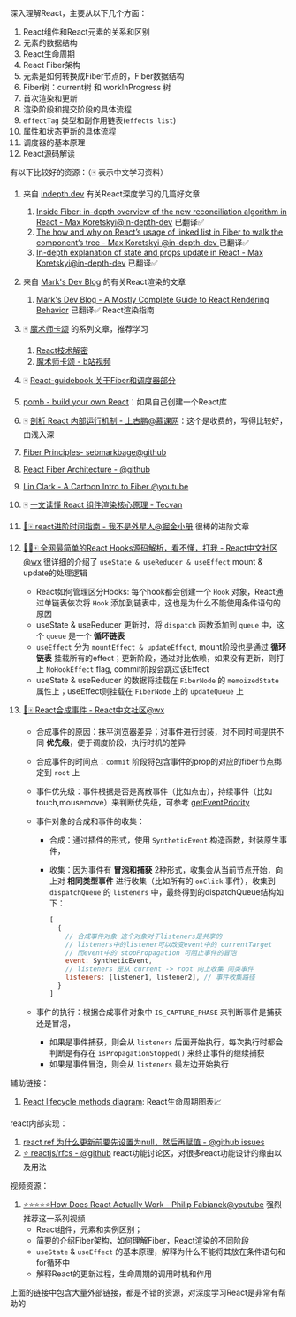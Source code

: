 深入理解React，主要从以下几个方面：

1. React组件和React元素的关系和区别
2. 元素的数据结构
3. React生命周期
4. React Fiber架构
5. 元素是如何转换成Fiber节点的，Fiber数据结构
6. Fiber树：current树 和 workInProgress 树
7. 首次渲染和更新
8. 渲染阶段和提交阶段的具体流程
9. `effectTag` 类型和副作用链表(`effects list`)
10. 属性和状态更新的具体流程
11. 调度器的基本原理
12. React源码解读



有以下比较好的资源：（🀄️ 表示中文学习资料）

1. 来自 [indepth.dev](https://indepth.dev/react) 有关React深度学习的几篇好文章
   1. [Inside Fiber: in-depth overview of the new reconciliation algorithm in React - Max Koretskyi@In-depth-dev](https://indepth.dev/posts/1008/inside-fiber-in-depth-overview-of-the-new-reconciliation-algorithm-in-react) 已翻译✅
   2. [The how and why on React’s usage of linked list in Fiber to walk the component’s tree - Max Koretskyi @in-depth-dev ](https://indepth.dev/posts/1007/the-how-and-why-on-reacts-usage-of-linked-list-in-fiber-to-walk-the-components-tree) 已翻译✅
   3. [In-depth explanation of state and props update in React - Max Koretskyi@in-depth-dev](https://indepth.dev/posts/1009/in-depth-explanation-of-state-and-props-update-in-react) 已翻译✅
   
2. 来自 [Mark's Dev Blog](https://blog.isquaredsoftware.com/) 的有关React渲染的文章
   1. [Mark's Dev Blog - A Mostly Complete Guide to React Rendering Behavior](https://blog.isquaredsoftware.com/2020/05/blogged-answers-a-mostly-complete-guide-to-react-rendering-behavior/#improving-rendering-performance) 已翻译✅ React渲染指南
   
3. 🀄️ [魔术师卡颂](https://space.bilibili.com/453618117) 的系列文章，推荐学习 
   1. [React技术解密](https://react.iamkasong.com/)
   2. [魔术师卡颂 - b站视频](https://space.bilibili.com/453618117) 
   
4. 🀄️ [React-guidebook 关于Fiber和调度器部分](https://tsejx.github.io/react-guidebook/architect/internal/fiber)

5. [pomb - build your own React](https://pomb.us/build-your-own-react/)：如果自己创建一个React库

6. 🀄️ [剖析 React 内部运行机制 - 上古鹏@慕课网](https://www.imooc.com/read/86)：这个是收费的，写得比较好，由浅入深

7. [Fiber Principles- sebmarkbage@github](https://github.com/facebook/react/issues/7942?source=post_page---------------------------#issue-182373497)

8. [React Fiber Architecture - @github](https://github.com/acdlite/react-fiber-architecture?source=post_page---------------------------)

9. [Lin Clark - A Cartoon Intro to Fiber @youtube](https://www.youtube.com/watch?v=ZCuYPiUIONs&ab_channel=FacebookDevelopers)

10. 🀄️ [一文读懂 React 组件渲染核心原理 - Tecvan](https://mp.weixin.qq.com/s/M6orAXsSXDSKouIyuC9XUg)

11. [🚀🀄️ react进阶时间指南 - 我不是外星人@掘金小册](https://juejin.cn/book/6945998773818490884/section/6951186955321376775) 很棒的进阶文章

12. [🚀🚀🀄️ 全网最简单的React Hooks源码解析，看不懂，打我 - React中文社区@wx](https://mp.weixin.qq.com/s/4-JYjizitK-VbRk5CQqlKA) 很详细的介绍了 `useState & useReducer & useEffect` mount & update的处理逻辑
    - React如何管理区分Hooks: 每个hook都会创建一个 `Hook` 对象，React通过单链表依次将 `Hook` 添加到链表中，这也是为什么不能使用条件语句的原因
    - useState & useReducer 更新时，将 `dispatch` 函数添加到 `queue` 中，这个 `queue` 是一个 **循环链表**
    - `useEffect` 分为 `mountEffect & updateEffect`, mount阶段也是通过 **循环链表** 挂载所有的effect；更新阶段，通过对比依赖，如果没有更新，则打上 `NoHookEffect` flag, commit阶段会跳过该Effect
    - useState & useReducer 的数据将挂载在 `FiberNode` 的 `memoizedState` 属性上；useEffect则挂载在 `FiberNode` 上的 `updateQueue` 上

13. [🚀🀄️ React合成事件 - React中文社区@wx](https://mp.weixin.qq.com/s/A1oV--p5NpiKjtdFv9ODBQ)

    - 合成事件的原因：抹平浏览器差异；对事件进行封装，对不同时间提供不同 **优先级**，便于调度阶段，执行时机的差异

    - 合成事件的时间点：`commit` 阶段将包含事件的prop的对应的fiber节点绑定到 `root` 上

    - 事件优先级：事件根据是否是离散事件（比如点击），持续事件（比如touch,mousemove）来判断优先级，可参考 [getEventPriority](https://github.com/facebook/react/blob/main/packages/react-dom/src/events/ReactDOMEventListener.js#L409)

    - 事件对象的合成和事件的收集：

      - 合成：通过插件的形式，使用 `SyntheticEvent` 构造函数，封装原生事件，

      - 收集：因为事件有 **冒泡和捕获** 2种形式，收集会从当前节点开始，向上对 **相同类型事件** 进行收集（比如所有的 `onClick` 事件），收集到 `dispatchQueue` 的 `listeners` 中，最终得到的dispatchQueue结构如下：

        ```js
        [
          {
            // 合成事件对象 这个对象对于listeners是共享的
            // listeners中的listener可以改变event中的 currentTarget
            // 而event中的 stopPropagation 可阻止事件的冒泡
            event: SyntheticEvent,
            // listeners 是从 current -> root 向上收集 同类事件
            listeners: [listener1, listener2], // 事件收集路径
          }
        ]
        ```

    - 事件的执行：根据合成事件对象中 `IS_CAPTURE_PHASE` 来判断事件是捕获还是冒泡，

      - 如果是事件捕获，则会从 `listeners` 后面开始执行，每次执行时都会判断是有存在 `isPropagationStopped()` 来终止事件的继续捕获
      - 如果是事件冒泡，则会从 `listeners` 最左边开始执行
    
      

      

      

      

辅助链接：

1. [React lifecycle methods diagram](https://projects.wojtekmaj.pl/react-lifecycle-methods-diagram/): React生命周期图表📈



react内部实现：

1. [react ref 为什么更新前要先设置为null，然后再赋值 - @github issues](https://github.com/facebook/react/issues/9328#issuecomment-298438237)
2. [⭐️ reactjs/rfcs - @github](https://github.com/reactjs/rfcs) react功能讨论区，对很多react功能设计的缘由以及用法





视频资源：

1. [⭐️⭐️⭐️⭐️⭐️How Does React Actually Work - Philip Fabianek@youtube](https://www.youtube.com/watch?v=7YhdqIR2Yzo&list=PLxRVWC-K96b0ktvhd16l3xA6gncuGP7gJ&index=1) 强烈推荐这一系列视频
   - React组件，元素和实例区别；
   - 简要的介绍Fiber架构，如何理解Fiber，React渲染的不同阶段
   - `useState` & `useEffect` 的基本原理，解释为什么不能将其放在条件语句和for循环中
   - 解释React的更新过程，生命周期的调用时机和作用



上面的链接中包含大量外部链接，都是不错的资源，对深度学习React是非常有帮助的
